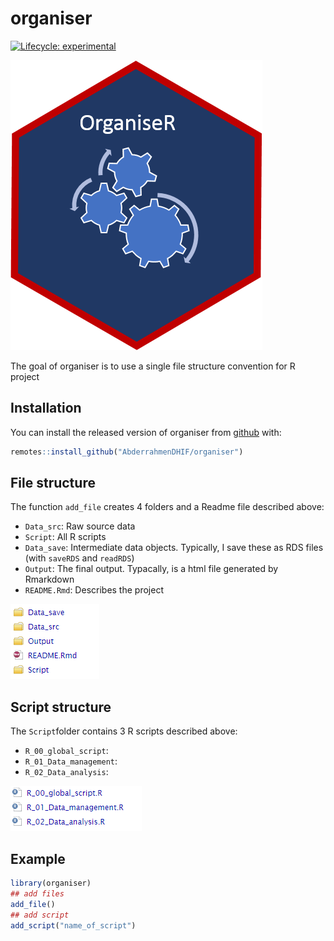 
<!-- README.md is generated from README.Rmd. Please edit that file -->
organiser
=========

<!-- badges: start -->
[![Lifecycle: experimental](https://img.shields.io/badge/lifecycle-experimental-orange.svg)](https://www.tidyverse.org/lifecycle/#experimental) <!-- badges: end -->

![sticker](inst/figures/organiseR.png)

The goal of organiser is to use a single file structure convention for R project

Installation
------------

You can install the released version of organiser from [github](https://CRAN.R-project.org) with:

``` r
remotes::install_github("AbderrahmenDHIF/organiser")
```

File structure
--------------

The function `add_file` creates 4 folders and a Readme file described above:

-   `Data_src`: Raw source data
-   `Script`: All R scripts
-   `Data_save`: Intermediate data objects. Typically, I save these as RDS files (with `saveRDS` and `readRDS`)
-   `Output`: The final output. Typacally, is a html file generated by Rmarkdown
-   `README.Rmd`: Describes the project

![file](inst/figures/filestr.PNG)

Script structure
----------------

The `Script`folder contains 3 R scripts described above:

-   `R_00_global_script`:
-   `R_01_Data_management`:
-   `R_02_Data_analysis`:

![scripte](inst/figures/scriptstr.PNG)

Example
-------

``` r
library(organiser)
## add files
add_file()
## add script
add_script("name_of_script")
```
